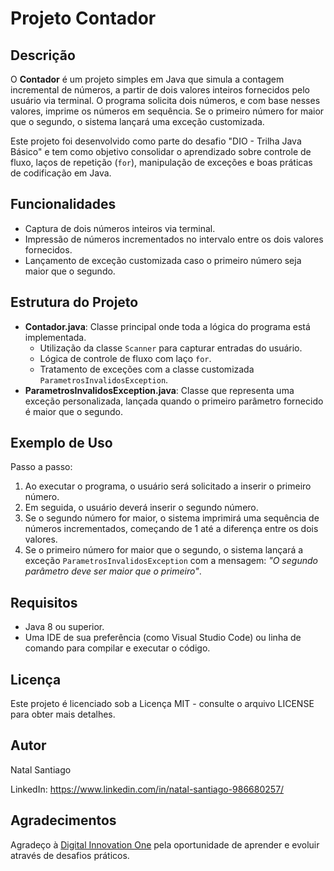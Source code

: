 # Projeto Contador

## Descrição

O **Contador** é um projeto simples em Java que simula a contagem incremental de números, a partir de dois valores inteiros fornecidos pelo usuário via terminal. O programa solicita dois números, e com base nesses valores, imprime os números em sequência. Se o primeiro número for maior que o segundo, o sistema lançará uma exceção customizada.

Este projeto foi desenvolvido como parte do desafio "DIO - Trilha Java Básico" e tem como objetivo consolidar o aprendizado sobre controle de fluxo, laços de repetição (`for`), manipulação de exceções e boas práticas de codificação em Java.

## Funcionalidades

- Captura de dois números inteiros via terminal.
- Impressão de números incrementados no intervalo entre os dois valores fornecidos.
- Lançamento de exceção customizada caso o primeiro número seja maior que o segundo.

## Estrutura do Projeto

- **Contador.java**: Classe principal onde toda a lógica do programa está implementada.
    - Utilização da classe `Scanner` para capturar entradas do usuário.
    - Lógica de controle de fluxo com laço `for`.
    - Tratamento de exceções com a classe customizada `ParametrosInvalidosException`.
- **ParametrosInvalidosException.java**: Classe que representa uma exceção personalizada, lançada quando o primeiro parâmetro fornecido é maior que o segundo.

## Exemplo de Uso

Passo a passo:

1. Ao executar o programa, o usuário será solicitado a inserir o primeiro número.
2. Em seguida, o usuário deverá inserir o segundo número.
3. Se o segundo número for maior, o sistema imprimirá uma sequência de números incrementados, começando de 1 até a diferença entre os dois valores.
4. Se o primeiro número for maior que o segundo, o sistema lançará a exceção `ParametrosInvalidosException` com a mensagem: _"O segundo parâmetro deve ser maior que o primeiro"_.

## Requisitos

- Java 8 ou superior.
- Uma IDE de sua preferência (como Visual Studio Code) ou linha de comando para compilar e executar o código.

## Licença

Este projeto é licenciado sob a Licença MIT - consulte o arquivo LICENSE para obter mais detalhes.

## Autor
Natal Santiago

LinkedIn: https://www.linkedin.com/in/natal-santiago-986680257/

## Agradecimentos

Agradeço à [Digital Innovation One](https://www.dio.me/en) pela oportunidade de aprender e evoluir através de desafios práticos.

